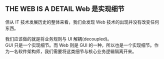 ## THE WEB IS A DETAIL Web 是实现细节     

但从 IT 技术发展历史的整体来看，我们会发现 Web 技术的出现并没有改变任何东西。      

我们应该做的就是将业务规则与 UI 解耦(decoupled)。       
GUI 只是一个实现细节。而 Web 则是 GUI 的一种，所以也是一个实现细节。作为一名软件架构师，我们需要将这类细节与核心业务逻辑隔离开来。    


